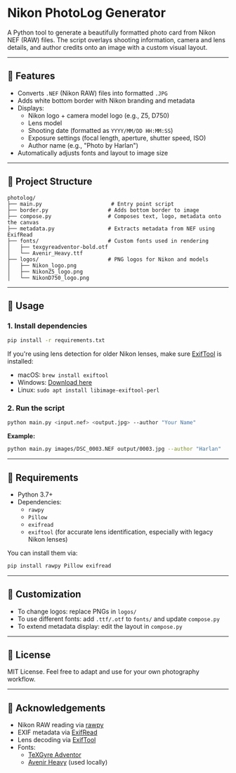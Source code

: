 # Nikon PhotoLog Generator

A Python tool to generate a beautifully formatted photo card from Nikon NEF (RAW) files. The script overlays shooting information, camera and lens details, and author credits onto an image with a custom visual layout.

---

## 📸 Features

- Converts `.NEF` (Nikon RAW) files into formatted `.JPG`
- Adds white bottom border with Nikon branding and metadata
- Displays:
  - Nikon logo + camera model logo (e.g., Z5, D750)
  - Lens model
  - Shooting date (formatted as `YYYY/MM/DD HH:MM:SS`)
  - Exposure settings (focal length, aperture, shutter speed, ISO)
  - Author name (e.g., "Photo by Harlan")
- Automatically adjusts fonts and layout to image size

---

## 🧱 Project Structure

```
photolog/
├── main.py                      # Entry point script
├── border.py                   # Adds bottom border to image
├── compose.py                  # Composes text, logo, metadata onto the canvas
├── metadata.py                 # Extracts metadata from NEF using ExifRead
├── fonts/                      # Custom fonts used in rendering
│   ├── texgyreadventor-bold.otf
│   └── Avenir_Heavy.ttf
├── logos/                      # PNG logos for Nikon and models
│   ├── Nikon_logo.png
│   ├── NikonZ5_logo.png
│   └── NikonD750_logo.png
```

---

## 🚀 Usage

### 1. Install dependencies
```bash
pip install -r requirements.txt
```

If you're using lens detection for older Nikon lenses, make sure [ExifTool](https://exiftool.org/) is installed:

- macOS: `brew install exiftool`
- Windows: [Download here](https://exiftool.org/)
- Linux: `sudo apt install libimage-exiftool-perl`
  
### 2. Run the script
```bash
python main.py <input.nef> <output.jpg> --author "Your Name"
```

**Example:**
```bash
python main.py images/DSC_0003.NEF output/0003.jpg --author "Harlan"
```

---

## 📝 Requirements
- Python 3.7+
- Dependencies:
  - `rawpy`
  - `Pillow`
  - `exifread`
  - `exiftool` (for accurate lens identification, especially with legacy Nikon lenses)

You can install them via:
```bash
pip install rawpy Pillow exifread
```

---

## 🧩 Customization
- To change logos: replace PNGs in `logos/`
- To use different fonts: add `.ttf/.otf` to `fonts/` and update `compose.py`
- To extend metadata display: edit the layout in `compose.py`

---

## 📄 License
MIT License. Feel free to adapt and use for your own photography workflow.

---

## 🙌 Acknowledgements
- Nikon RAW reading via [rawpy](https://pypi.org/project/rawpy/)
- EXIF metadata via [ExifRead](https://pypi.org/project/ExifRead/)
- Lens decoding via [ExifTool](https://exiftool.org/)
- Fonts:
  - [TeXGyre Adventor](https://www.gust.org.pl/projects/e-foundry/tex-gyre/adventor)
  - [Avenir Heavy](https://www.myfonts.com/fonts/linotype/avenir/) (used locally)
